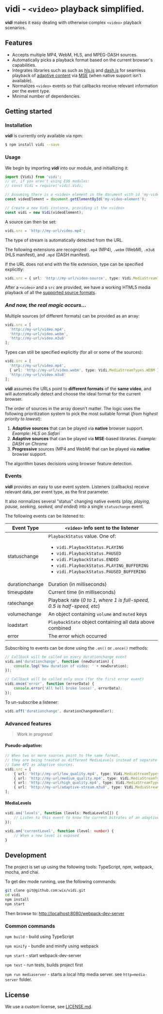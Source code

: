 # vidi - `<video>` playback simplified.

***vidi*** makes it easy dealing with otherwise complex `<video>` playback scenarios.

## Features
- Accepts multiple MP4, WebM, HLS, and MPEG-DASH sources.
- Automatically picks a playback format based on the current browser's capabilities.
- Integrates libraries such as such as 
[hls.js](https://github.com/dailymotion/hls.js) and
 [dash.js](https://github.com/Dash-Industry-Forum/dash.js/)
 for seamless playback of [adaptive content](https://en.wikipedia.org/wiki/Adaptive_bitrate_streaming)
 via [MSE](https://en.wikipedia.org/wiki/Media_Source_Extensions) (when native support isn't available).
- Normalizes `<video>` events so that callbacks receive relevant information per the event type.
- Minimal number of dependencies. 

## Getting started

### Installation
***vidi*** is currently only available via npm:
```bash
$ npm install vidi --save
```

### Usage
We begin by importing ***vidi*** into our module, and initiallizing it:
```ts
import {Vidi} from 'vidi';
// or, if you aren't using ES6 modules:
// const Vidi = require('vidi).Vidi;

// Assuming there is a <video> element in the document with id 'my-video-element'.
const videoElement = document.getElementById('my-video-element');

// Create a new Vidi instance, providing it the <video>
const vidi = new Vidi(videoElement);
```

A source can then be set:
```ts
vidi.src = 'http://my-url/video.mp4';
```

The type of stream is automatically detected from the URL.

The following extensions are recognized: `.mp4` (MP4), `.webm` (WebM), `.m3u8` (HLS manifest), and `.mpd` (DASH manifest).  

If the URL does not end with the file extension, type can be specified explicitly:
```ts
vidi.src = { url: 'http://my-url/video-source', type: Vidi.MediaStreamTypes.HLS };
```

After a `<video>` and a `src` are provided, we have a working HTML5 media playback of all the [supported source formats](FORMATS.md).

### *And now, the real magic occurs...*

Multiple sources (of different formats) can be provided as an array:
```ts
vidi.src = [
  'http://my-url/video.mp4',
  'http://my-url/video.webm',
  'http://my-url/video.m3u8'
];
```
Types can still be specified explicitly (for all or some of the sources):
```ts
vidi.src = [
  'http://my-url/video.mp4',
  { url: 'http://my-url/video.webm', type: Vidi.MediaStreamTypes.WEBM },
  'http://my-url/video.m3u8'
];
```
***vidi*** assumes the URLs point to **different formats** of the **same video**,
and will automatically detect and choose the ideal format for the current browser.

The order of sources in the array doesn't matter.
The logic uses the following prioritization system to pick the most suitable format
(*from highest priority to lowest*):

1. **Adaptive sources** that can be played via **native** browser support. *Example: HLS on Safari* 
2. **Adaptive sources** that can be played via **MSE**-based libraries. *Example: DASH on Chrome*
3. **Progressive** sources (MP4 and WebM) that can be played via **native** browser support.

The algorithm bases decisions using browser feature detection.

### Events
***vidi*** provides an easy to use event system.
Listeners (callbacks) receive relevant data, per event type,
as the first parameter.

It also normalizes several "status" changing native events
(*play, playing, pause, seeking, seeked, and ended*)
into a single `statuschange` event.

The following events can be listened to:

| Event Type     | `<video>` info sent to the listener                                     |
|----------------|-------------------------------------------------------------------------|
| statuschange   | `PlaybackStatus` value. One of:<ul><li>`vidi.PlaybackStatus.PLAYING`</li><li>`vidi.PlaybackStatus.PAUSED`</li><li>`vidi.PlaybackStatus.ENDED`</li><li>`vidi.PlaybackStatus.PLAYING_BUFFERING`</li><li>`vidi.PlaybackStatus.PAUSED_BUFFERING`</li></ul> |
| durationchange | Duration (in milliseconds)                                              |
| timeupdate     | Current time (in milliseconds)                                          |
| ratechange     | Playback rate (*0 to 1, where 1 is full-speed, 0.5 is half-speed, etc*) |
| volumechange   | An object containing `volume` and `muted` keys                          |
| loadstart      | `PlaybackState` object containing all data above combined               |
| error          | The error which occurred                                                |

Subscribing to events can be done using the `.on()` or `.once()` methods:
```ts
// Callback will be called on every durationchange event
vidi.on('durationchange', function (newDuration) {
    console.log('New duration of video: ' + newDuration);
});

// Callback will be called only once (for the first error event)
vidi.once('error', function (errorData) {
    console.error('All hell broke loose!', errorData);
});
```

To un-subscribe a listener:
```ts
vidi.off('durationchange', durationChangeHandler);
```

### Advanced features

> Work in progress!

#### Pseudo-adpative:

```ts
// When two or more sources point to the same format,
// they are being treated as different MediaLevels instead of separate sources.
// Same API as adaptive sources.
vidi.src = [
    { url: 'http://my-url/low_quality.mp4', type: Vidi.MediaStreamTypes.MP4, name: '480p' },    //    |---
    { url: 'http://my-url/medium_quality.mp4', type: Vidi.MediaStreamTypes.MP4, name: '720p' }, //  <=|    These three will be grouped by Vidi
    { url: 'http://my-url/high_quality.mp4', type: Vidi.MediaStreamTypes.MP4, name: '1080p' },  //    |---
    { url: 'http://my-url/adaptive-stream.m3u8', type: Vidi.MediaStreamTypes.HLS },
];
```
#### MediaLevels

```ts
vidi.on('levels', function (levels: MediaLevels[]) {
    // Listen to this event to know the current bitrates of an adaptive source  
});

vidi.on('currentLevel', function (level: number) {
    // When a new level is exposed 
}
```

## Development
The project is set up using the following tools: TypeScript, npm, webpack, mocha, and chai.

To get dev mode running, use the following commands:
```Bash
git clone git@github.com:wix/vidi.git
cd vidi
npm install
npm start
```
Then browse to: [http://localhost:8080/webpack-dev-server](http://localhost:8080/webpack-dev-server)


### Common commands
`npm build` - build using TypeScript

`npm minify` - bundle and minify using webpack

`npm start` - start webpack-dev-server

`npm test` - run tests, builds project first

`npm run mediaserver` - starts a local http media server. see `http=media-server` folder.

## License
We use a custom license, see [LICENSE.md](LICENSE.md).

